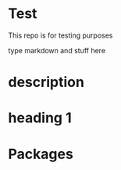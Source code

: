 # Test
This repo is for testing purposes


type markdown and stuff here

# description
# heading 1
# Packages
